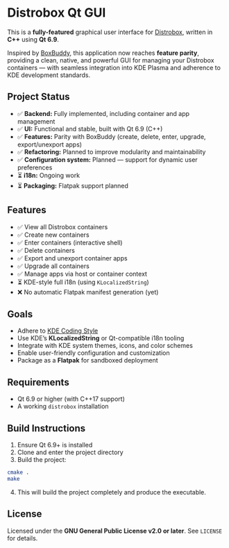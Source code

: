 # Distrobox Qt GUI

This is a **fully-featured** graphical user interface for [Distrobox](https://github.com/89luca89/distrobox), written in **C++** using **Qt 6.9**.

Inspired by [BoxBuddy](https://github.com/Dvlv/BoxBuddyRS/), this application now reaches **feature parity**, providing a clean, native, and powerful GUI for managing your Distrobox containers — with seamless integration into KDE Plasma and adherence to KDE development standards.

## Project Status

- ✅ **Backend:** Fully implemented, including container and app management  
- ✅ **UI:** Functional and stable, built with Qt 6.9 (C++)  
- ✅ **Features:** Parity with BoxBuddy (create, delete, enter, upgrade, export/unexport apps)  
- ✅ **Refactoring:** Planned to improve modularity and maintainability    
- ✅ **Configuration system:** Planned — support for dynamic user preferences  
- ⏳ **i18n:** Ongoing work  
- ⏳ **Packaging:** Flatpak support planned

## Features

- ✅ View all Distrobox containers  
- ✅ Create new containers  
- ✅ Enter containers (interactive shell)  
- ✅ Delete containers  
- ✅ Export and unexport container apps  
- ✅ Upgrade all containers  
- ✅ Manage apps via host or container context  
- ⏳ KDE-style full i18n (using `KLocalizedString`)  
- ❌ No automatic Flatpak manifest generation (yet)

## Goals

- Adhere to [KDE Coding Style](https://community.kde.org/Policies/Frameworks_Coding_Style)  
- Use KDE’s **KLocalizedString** or Qt-compatible i18n tooling  
- Integrate with KDE system themes, icons, and color schemes  
- Enable user-friendly configuration and customization  
- Package as a **Flatpak** for sandboxed deployment

## Requirements

- Qt 6.9 or higher (with C++17 support)  
- A working `distrobox` installation

## Build Instructions

1. Ensure Qt 6.9+ is installed  
2. Clone and enter the project directory  
3. Build the project:

```bash
cmake .
make
```

4. This will build the project completely and produce the executable.

## License

Licensed under the **GNU General Public License v2.0 or later**. See `LICENSE` for details.

